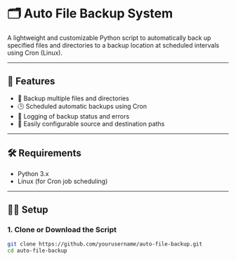 # 🗂️ Auto File Backup System

A lightweight and customizable Python script to automatically back up specified files and directories to a backup location at scheduled intervals using Cron (Linux).

---

## 🚀 Features

- 📁 Backup multiple files and directories
- 🕒 Scheduled automatic backups using Cron
- 🧾 Logging of backup status and errors
- 🧩 Easily configurable source and destination paths

---

## 🛠️ Requirements

- Python 3.x
- Linux (for Cron job scheduling)

---

## 🧑‍💻 Setup

### 1. Clone or Download the Script

```bash
git clone https://github.com/yourusername/auto-file-backup.git
cd auto-file-backup

